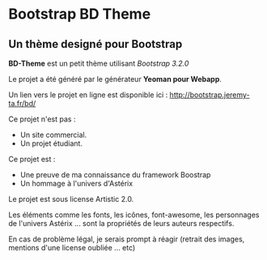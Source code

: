 Bootstrap BD Theme
=======
Un thème designé pour Bootstrap
-----------

**BD-Theme** est un petit thème utilisant *Bootstrap 3.2.0*

Le projet a été généré par le générateur **Yeoman pour Webapp**.


Un lien vers le projet en ligne est disponible ici :
http://bootstrap.jeremy-ta.fr/bd/

Ce projet n'est pas :

 - Un site commercial.
 - Un projet étudiant.

Ce projet est :

 - Une preuve de ma connaissance du framework Boostrap
 - Un hommage à l'univers d'Astérix

Le projet est sous license Artistic 2.0.

Les éléments comme les fonts, les icônes, font-awesome,
les personnages de l'univers Astérix ... sont la propriétés de 
leurs auteurs respectifs.

En cas de problème légal, je serais prompt à réagir (retrait des images,
mentions d'une license oubliée ... etc)
